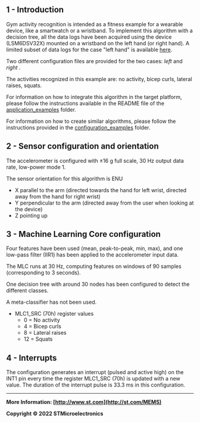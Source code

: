 ## 1 - Introduction

Gym activity recognition is intended as a fitness example for a wearable device, like a smartwatch or a wristband.
To implement this algorithm with a decision tree, all the data logs have been acquired using the device (LSM6DSV32X) mounted on a wristband on the left hand (or right hand).  A limited subset of data logs for the case "left hand" is available [here](./datalogs/). 

Two different configuration files are provided for the two cases: *left* and *right* . 

The activities recognized in this example are: no activity, bicep curls, lateral raises, squats. 

For information on how to integrate this algorithm in the target platform, please follow the instructions available in the README file of the [application_examples](https://github.com/STMicroelectronics/STMems_Machine_Learning_Core/tree/master/application_examples) folder. 

For information on how to create similar algorithms, please follow the instructions provided in the [configuration_examples](https://github.com/STMicroelectronics/STMems_Machine_Learning_Core/tree/master/configuration_examples) folder. 


## 2 - Sensor configuration and orientation

The accelerometer is configured with ±16 g full scale, 30 Hz output data rate, low-power mode 1.

The sensor orientation for this algorithm is ENU

- X parallel to the arm (directed towards the hand for left wrist, directed away from the hand for right wrist)
- Y perpendicular to the arm (directed away from the user when looking at the device)
- Z pointing up


## 3 - Machine Learning Core configuration

Four features have been used (mean, peak-to-peak, min, max), and  one low-pass filter (IIR1) has been applied to the accelerometer input data.

The MLC runs at 30 Hz, computing features on windows of 90 samples (corresponding to 3 seconds).

One decision tree with around 30 nodes has been configured to detect the different classes. 

A meta-classifier has not been used.

- MLC1_SRC (70h) register values
  - 0 = No activity
  - 4 = Bicep curls
  - 8 = Lateral raises
  - 12 = Squats


## 4 - Interrupts

The configuration generates an interrupt (pulsed and active high) on the INT1 pin every time the register MLC1_SRC (70h) is updated with a new value. The duration of the interrupt pulse is 33.3 ms in this configuration.

------

**More Information: [http://www.st.com](http://st.com/MEMS)**

**Copyright © 2022 STMicroelectronics**
